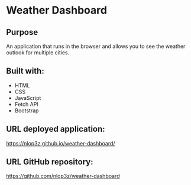 # Weather Dashboard

## Purpose
An application that runs in the browser and allows you to see the weather outlook for multiple cities.

## Built with:
* HTML
* CSS
* JavaScript
* Fetch API
* Bootstrap

## URL deployed application:

https://nlop3z.github.io/weather-dashboard/

## URL GitHub repository:

https://github.com/nlop3z/weather-dashboard